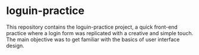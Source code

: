# loguin-practice

This repository contains the loguin-practice project, a quick front-end practice where a login form was replicated with a creative and simple touch. The main objective was to get familiar with the basics of user interface design.
